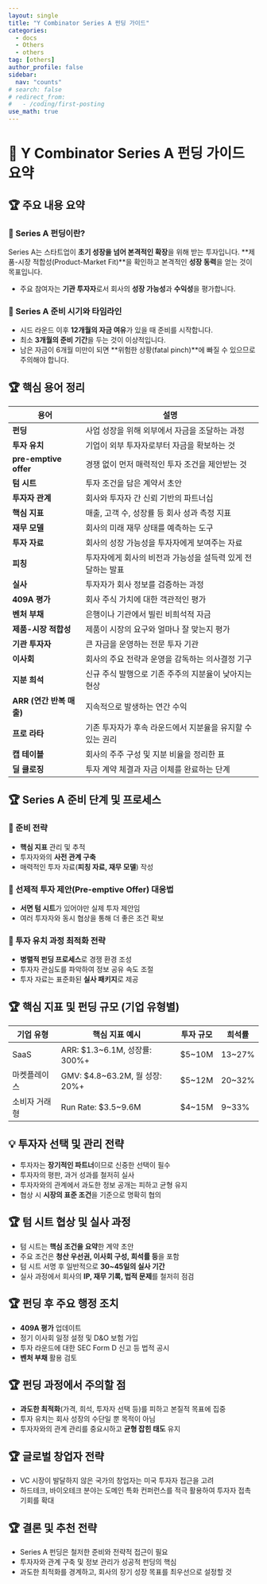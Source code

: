 ```yaml
---
layout: single
title: "Y Combinator Series A 펀딩 가이드"
categories:
  - docs
  - Others
  - others
tag: [others]
author_profile: false
sidebar:
  nav: "counts"
# search: false
# redirect_from:
#   - /coding/first-posting
use_math: true
---
```


# 👑 Y Combinator Series A 펀딩 가이드 요약

## 🏆 주요 내용 요약

### 🥑 Series A 펀딩이란?

Series A는 스타트업이 **초기 성장을 넘어 본격적인 확장**을 위해 받는 투자입니다. **제품-시장 적합성(Product-Market Fit)**을 확인하고 본격적인 **성장 동력**을 얻는 것이 목표입니다.

- 주요 참여자는 **기관 투자자**로서 회사의 **성장 가능성**과 **수익성**을 평가합니다.

### 🥑 Series A 준비 시기와 타임라인

- 시드 라운드 이후 **12개월의 자금 여유**가 있을 때 준비를 시작합니다.
- 최소 **3개월의 준비 기간**을 두는 것이 이상적입니다.
- 남은 자금이 6개월 미만이 되면 **위험한 상황(fatal pinch)**에 빠질 수 있으므로 주의해야 합니다.

## 🏆 핵심 용어 정리

| 용어                     | 설명                                                        |
| ------------------------ | ----------------------------------------------------------- |
| **펀딩**                 | 사업 성장을 위해 외부에서 자금을 조달하는 과정              |
| **투자 유치**            | 기업이 외부 투자자로부터 자금을 확보하는 것                 |
| **pre-emptive offer**    | 경쟁 없이 먼저 매력적인 투자 조건을 제안받는 것             |
| **텀 시트**              | 투자 조건을 담은 계약서 초안                                |
| **투자자 관계**          | 회사와 투자자 간 신뢰 기반의 파트너십                       |
| **핵심 지표**            | 매출, 고객 수, 성장률 등 회사 성과 측정 지표                |
| **재무 모델**            | 회사의 미래 재무 상태를 예측하는 도구                       |
| **투자 자료**            | 회사의 성장 가능성을 투자자에게 보여주는 자료               |
| **피칭**                 | 투자자에게 회사의 비전과 가능성을 설득력 있게 전달하는 발표 |
| **실사**                 | 투자자가 회사 정보를 검증하는 과정                          |
| **409A 평가**            | 회사 주식 가치에 대한 객관적인 평가                         |
| **벤처 부채**            | 은행이나 기관에서 빌린 비희석적 자금                        |
| **제품-시장 적합성**     | 제품이 시장의 요구와 얼마나 잘 맞는지 평가                  |
| **기관 투자자**          | 큰 자금을 운영하는 전문 투자 기관                           |
| **이사회**               | 회사의 주요 전략과 운영을 감독하는 의사결정 기구            |
| **지분 희석**            | 신규 주식 발행으로 기존 주주의 지분율이 낮아지는 현상       |
| **ARR (연간 반복 매출)** | 지속적으로 발생하는 연간 수익                               |
| **프로 라타**            | 기존 투자자가 후속 라운드에서 지분율을 유지할 수 있는 권리  |
| **캡 테이블**            | 회사의 주주 구성 및 지분 비율을 정리한 표                   |
| **딜 클로징**            | 투자 계약 체결과 자금 이체를 완료하는 단계                  |

## 🏆 Series A 준비 단계 및 프로세스

### 🥑 준비 전략

- **핵심 지표** 관리 및 추적
- 투자자와의 **사전 관계 구축**
- 매력적인 투자 자료(**피칭 자료, 재무 모델**) 작성

### 🥑 선제적 투자 제안(Pre-emptive Offer) 대응법

- **서면 텀 시트**가 있어야만 실제 투자 제안임
- 여러 투자자와 동시 협상을 통해 더 좋은 조건 확보

### 🥑 투자 유치 과정 최적화 전략

- **병렬적 펀딩 프로세스**로 경쟁 환경 조성
- 투자자 관심도를 파악하여 정보 공유 속도 조절
- 투자 자료는 표준화된 **실사 패키지**로 제공

## 🏆 핵심 지표 및 펀딩 규모 (기업 유형별)

| 기업 유형     | 핵심 지표 예시                 | 투자 규모 | 희석률 |
| ------------- | ------------------------------ | --------- | ------ |
| SaaS          | ARR: $1.3~6.1M, 성장률: 300%+  | $5~10M    | 13~27% |
| 마켓플레이스  | GMV: $4.8~63.2M, 월 성장: 20%+ | $5~12M    | 20~32% |
| 소비자 거래형 | Run Rate: $3.5~9.6M            | $4~15M    | 9~33%  |

## 💡 투자자 선택 및 관리 전략

- 투자자는 **장기적인 파트너**이므로 신중한 선택이 필수
- 투자자의 평판, 과거 성과를 철저히 실사
- 투자자와의 관계에서 과도한 정보 공개는 피하고 균형 유지
- 협상 시 **시장의 표준 조건**을 기준으로 명확히 협의

## 🏆 텀 시트 협상 및 실사 과정

- 텀 시트는 **핵심 조건을 요약**한 계약 초안
- 주요 조건은 **청산 우선권, 이사회 구성, 희석률 등**을 포함
- 텀 시트 서명 후 일반적으로 **30~45일의 실사 기간**
- 실사 과정에서 회사의 **IP, 재무 기록, 법적 문제**를 철저히 점검

## 🏆 펀딩 후 주요 행정 조치

- **409A 평가** 업데이트
- 정기 이사회 일정 설정 및 D&O 보험 가입
- 투자 라운드에 대한 SEC Form D 신고 등 법적 공시
- **벤처 부채** 활용 검토

## 🏆 펀딩 과정에서 주의할 점

- **과도한 최적화**(가격, 희석, 투자자 선택 등)를 피하고 본질적 목표에 집중
- 투자 유치는 회사 성장의 수단일 뿐 목적이 아님
- 투자자와의 관계 관리를 중요시하고 **균형 잡힌 태도** 유지

## 🏆 글로벌 창업자 전략

- VC 시장이 발달하지 않은 국가의 창업자는 미국 투자자 접근을 고려
- 하드테크, 바이오테크 분야는 도메인 특화 컨퍼런스를 적극 활용하여 투자자 접촉 기회를 확대

## 🏆 결론 및 추천 전략

- Series A 펀딩은 철저한 준비와 전략적 접근이 필요
- 투자자와 관계 구축 및 정보 관리가 성공적 펀딩의 핵심
- 과도한 최적화를 경계하고, 회사의 장기 성장 목표를 최우선으로 설정할 것
